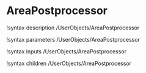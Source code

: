 <!-- MOOSE Documentation Stub: Remove this when content is added. -->

# AreaPostprocessor
!syntax description /UserObjects/AreaPostprocessor

!syntax parameters /UserObjects/AreaPostprocessor

!syntax inputs /UserObjects/AreaPostprocessor

!syntax children /UserObjects/AreaPostprocessor
